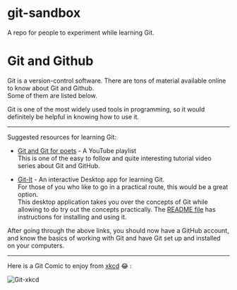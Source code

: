# git-sandbox
A repo for people to experiment while learning Git.


# Git and Github 

Git is a version-control software.
There are tons of material available online to know about Git and Github.  
Some of them are listed below.


Git is one of the most widely used tools in programming, so it would definitely be helpful in knowing how to use
it.  

---

Suggested resources for learning Git: 

- [Git and Git for poets](http://youtube.com/) - A YouTube playlist  <br>
    This is one of the easy to follow and quite interesting tutorial video series about Git and GitHub.


- [Git-It](https://github.com/jlord/git-it-electron) - An interactive Desktop app for learning Git.  <br>
    For those of you who like to go in a practical route, this would be a great option.  
    This desktop application takes you over the concepts of Git while allowing to do try out the concepts practically.
    The [README file](https://github.com/jlord/git-it-electron#what-to-install) has instructions for installing
    and using it.
  

After going through the above links, you should now have a GitHub account, and know the basics of working with Git and  have Git set up and installed on your computers.

---
Here is a Git Comic to enjoy from  [xkcd](https://xkcd.com/1597/https://xkcd.com) :joy: :


![Git-xkcd](https://imgs.xkcd.com/comics/git.png)
